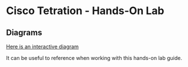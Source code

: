 # Cisco Tetration - Hands-On Lab
  
## Diagrams
[Here is an interactive diagram](https://www.lucidchart.com/documents/view/425e1b97-194e-413a-b793-0df939a87501)  

It can be useful to reference when working with this hands-on lab guide. 
